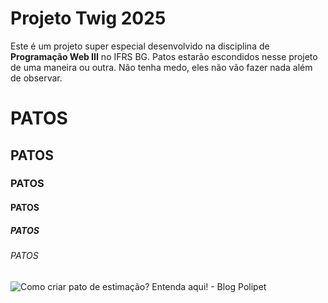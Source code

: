 # Projeto Twig 2025
Este é um projeto super especial desenvolvido na disciplina de **Programação Web III** no IFRS BG.
Patos estarão escondidos nesse projeto de uma maneira ou outra. Não tenha medo, eles não vão fazer nada além de observar.

# PATOS
## PATOS
### PATOS
#### PATOS
##### PATOS
###### PATOS

![Como criar pato de estimação? Entenda aqui! - Blog Polipet](https://blog.polipet.com.br/wp-content/uploads/2024/01/pato.jpeg)
